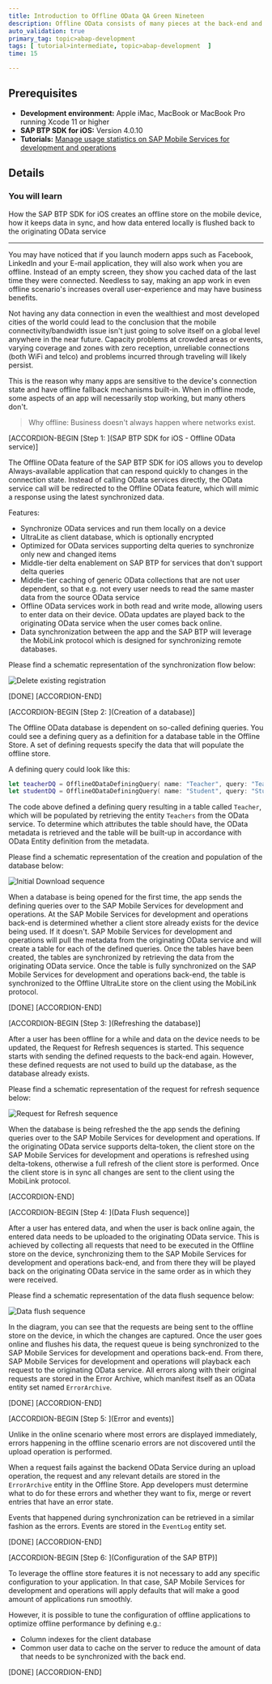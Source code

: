 ```yaml
---
title: Introduction to Offline OData QA Green Nineteen
description: Offline OData consists of many pieces at the back-end and the front-end that eventually make offline OData work, without being in the way of the developer. This tutorial will explain how all components work together to achieve this.
auto_validation: true
primary_tag: topic>abap-development
tags: [ tutorial>intermediate, topic>abap-development  ]
time: 15

---
```


## Prerequisites  

- **Development environment:** Apple iMac, MacBook or MacBook Pro running Xcode 11 or higher
- **SAP BTP SDK for iOS:** Version 4.0.10
- **Tutorials:** [Manage usage statistics on SAP Mobile Services for development and operations](fiori-ios-hcpms-reporting)

## Details

### You will learn  

How the SAP BTP SDK for iOS creates an offline store on the mobile device, how it keeps data in sync, and how data entered locally is flushed back to the originating OData service

---

You may have noticed that if you launch modern apps such as Facebook, LinkedIn and your E-mail application, they will also work when you are offline. Instead of an empty screen, they show you cached data of the last time they were connected. Needless to say, making an app work in even offline scenario's increases overall user-experience and may have business benefits.

Not having any data connection in even the wealthiest and most developed cities of the world could lead to the conclusion that the mobile connectivity/bandwidth issue isn't just going to solve itself on a global level anywhere in the near future. Capacity problems at crowded areas or events, varying coverage and zones with zero reception, unreliable connections (both WiFi and telco) and problems incurred through traveling will likely persist.

This is the reason why many apps are sensitive to the device's connection state and have offline fallback mechanisms built-in. When in offline mode, some aspects of an app will necessarily stop working, but many others don't.

> Why offline: Business doesn't always happen where networks exist.

[ACCORDION-BEGIN [Step 1: ](SAP BTP SDK for iOS - Offline OData service)]

The Offline OData feature of the SAP BTP SDK for iOS allows you to develop Always-available application that can respond quickly to changes in the connection state. Instead of calling OData services directly, the OData service call will be redirected to the Offline OData feature, which will mimic a response using the latest synchronized data.

Features:

- Synchronize OData services and run them locally on a device
- UltraLite as client database, which is optionally encrypted
- Optimized for OData services supporting delta queries to synchronize only new and changed items
- Middle-tier delta enablement on SAP BTP for services that don't support delta queries
- Middle-tier caching of generic OData collections that are not user dependent, so that e.g. not every user needs to read the same master data from the source OData service
- Offline OData services work in both read and write mode, allowing users to enter data on their device. OData updates are played back to the originating OData service when the user comes back online.
- Data synchronization between the app and the SAP BTP will leverage the MobiLink protocol which is designed for synchronizing remote databases.

Please find a schematic representation of the synchronization flow below:

![Delete existing registration](image-1.png)

[DONE]
[ACCORDION-END]

[ACCORDION-BEGIN [Step 2: ](Creation of a database)]

The Offline OData database is dependent on so-called defining queries. You could see a defining query as a definition for a database table in the Offline Store. A set of defining requests specify the data that will populate the offline store.

A defining query could look like this:

```swift
let teacherDQ = OfflineODataDefiningQuery( name: "Teacher", query: "Teachers", automaticallyRetrievesStreams: false )
let studentDQ = OfflineODataDefiningQuery( name: "Student", query: "Students", automaticallyRetrievesStreams: false )
```

The code above defined a defining query resulting in a table called `Teacher`, which will be populated by retrieving the entity `Teachers` from the OData service. To determine which attributes the table should have, the OData metadata is retrieved and the table will be built-up in accordance with OData Entity definition from the metadata.

Please find a schematic representation of the creation and population of the database below:

![Initial Download sequence](image-2.png)

When a database is being opened for the first time, the app sends the defining queries over to the SAP Mobile Services for development and operations. At the SAP Mobile Services for development and operations back-end is determined whether a client store already exists for the device being used. If it doesn't. SAP Mobile Services for development and operations will pull the metadata from the originating OData service and will create a table for each of the defined queries. Once the tables have been created, the tables are synchronized by retrieving the data from the originating OData service. Once the table is fully synchronized on the SAP Mobile Services for development and operations back-end, the table is synchronized to the Offline UltraLite store on the client using the MobiLink protocol.

[DONE]
[ACCORDION-END]

[ACCORDION-BEGIN [Step 3: ](Refreshing the database)]

After a user has been offline for a while and data on the device needs to be updated, the Request for Refresh sequences is started. This sequence starts with sending the defined requests to the back-end again. However, these defined requests are not used to build up the database, as the database already exists.

Please find a schematic representation of the request for refresh sequence below:

![Request for Refresh sequence](image-3.png)

When the database is being refreshed the the app sends the defining queries over to the SAP Mobile Services for development and operations. If the originating OData service supports delta-token, the client store on the SAP Mobile Services for development and operations is refreshed using delta-tokens, otherwise a full refresh of the client store is performed. Once the client store is in sync all changes are sent to the client using the MobiLink protocol.

[ACCORDION-END]

[ACCORDION-BEGIN [Step 4: ](Data Flush sequence)]

After a user has entered data, and when the user is back online again, the entered data needs to be uploaded to the originating OData service. This is achieved by collecting all requests that need to be executed in the Offline store on the device, synchronizing them to the SAP Mobile Services for development and operations back-end, and from there they will be played back on the originating OData service in the same order as in which they were received.

Please find a schematic representation of the data flush sequence below:

![Data flush sequence](image-4.png)

In the diagram, you can see that the requests are being sent to the offline store on the device, in which the changes are captured. Once the user goes online and flushes his data, the request queue is being synchronized to the SAP Mobile Services for development and operations back-end. From there, SAP Mobile Services for development and operations will playback each request to the originating OData service. All errors along with their original requests are stored in the Error Archive, which manifest itself as an OData entity set named `ErrorArchive`.

[DONE]
[ACCORDION-END]

[ACCORDION-BEGIN [Step 5: ](Error and events)]

Unlike in the online scenario where most errors are displayed immediately, errors happening in the offline scenario errors are not discovered until the upload operation is performed.

When a request fails against the backend OData Service during an upload operation, the request and any relevant details are stored in the `ErrorArchive` entity in the Offline Store. App developers must determine what to do for these errors and whether they want to fix, merge or revert entries that have an error state.

Events that happened during synchronization can be retrieved in a similar fashion as the errors. Events are stored in the `EventLog` entity set.

[DONE]
[ACCORDION-END]

[ACCORDION-BEGIN [Step 6: ](Configuration of the SAP BTP)]

To leverage the offline store features it is not necessary to add any specific configuration to your application. In that case, SAP Mobile Services for development and operations will apply defaults that will make a good amount of applications run smoothly.

However, it is possible to tune the configuration of offline applications to optimize offline performance by defining e.g.:

- Column indexes for the client database
- Common user data to cache on the server to reduce the amount of data that needs to be synchronized with the back end.

[DONE]
[ACCORDION-END]
